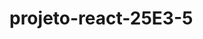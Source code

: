 # projeto-react-25E3-5

<!-- const firebaseConfig = {
    apiKey: "AIzaSyBFVWqXIvk3Ger3PRitcUrb1342DkMKRJI",
    authDomain: "projeto-react-25e3-5.firebaseapp.com",
    projectId: "projeto-react-25e3-5",
    storageBucket: "projeto-react-25e3-5.firebasestorage.app",
    messagingSenderId: "494678301932",
    appId: "1:494678301932:web:3c6f30e034e758a9ed99c9"
}; -->


